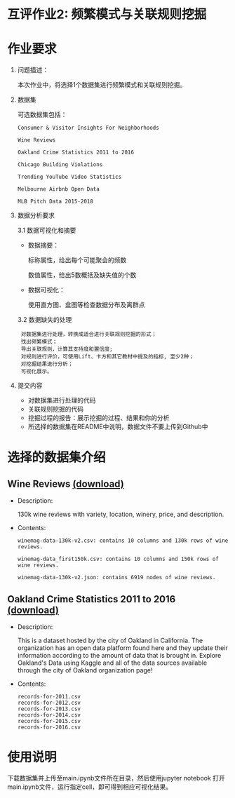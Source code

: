 # 互评作业2: 频繁模式与关联规则挖掘
 
# 作业要求
1. 问题描述：

   本次作业中，将选择1个数据集进行频繁模式和关联规则挖掘。

2. 数据集

    可选数据集包括：
    ```
    Consumer & Visitor Insights For Neighborhoods

    Wine Reviews

    Oakland Crime Statistics 2011 to 2016

    Chicago Building Violations

    Trending YouTube Video Statistics

    Melbourne Airbnb Open Data

    MLB Pitch Data 2015-2018
    ```

3. 数据分析要求

    3.1 数据可视化和摘要

    * 数据摘要：

      标称属性，给出每个可能聚会的频数

      数值属性，给出5数概括及缺失值的个数

    * 数据可视化：

      使用直方图、盒图等检查数据分布及离群点

    3.2 数据缺失的处理

        对数据集进行处理，转换成适合进行关联规则挖掘的形式；
        找出频繁模式；
        导出关联规则，计算其支持度和置信度;
        对规则进行评价，可使用Lift、卡方和其它教材中提及的指标, 至少2种；
        对挖掘结果进行分析；
        可视化展示。
4. 提交内容

    * 对数据集进行处理的代码
    * 关联规则挖掘的代码
    * 挖掘过程的报告：展示挖掘的过程、结果和你的分析
    * 所选择的数据集在README中说明，数据文件不要上传到Github中

# 选择的数据集介绍

## Wine Reviews [(download)](https://www.kaggle.com/zynicide/wine-reviews)

* Description: 

    130k wine reviews with variety, location, winery, price, and description.

* Contents:
    ```
    winemag-data-130k-v2.csv: contains 10 columns and 130k rows of wine reviews.

    winemag-data_first150k.csv: contains 10 columns and 150k rows of wine reviews.

    winemag-data-130k-v2.json: contains 6919 nodes of wine reviews.
    ```

## Oakland Crime Statistics 2011 to 2016 [(download)](https://www.kaggle.com/cityofoakland/oakland-crime-statistics-2011-to-2016?select=records-for-2012.csv)

* Description: 

    This is a dataset hosted by the city of Oakland in California. The organization has an open data platform found here and they update their information according to the amount of data that is brought in. Explore Oakland's Data using Kaggle and all of the data sources available through the city of Oakland organization page!

* Contents:
    ```
    records-for-2011.csv
    records-for-2012.csv
    records-for-2013.csv
    records-for-2014.csv
    records-for-2015.csv
    records-for-2016.csv
    ```

# 使用说明
下载数据集并上传至main.ipynb文件所在目录，然后使用jupyter notebook 打开main.ipynb文件，运行指定cell，即可得到相应可视化结果。
